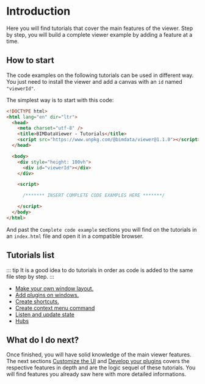# Introduction

Here you will find tutorials that cover the main features of the viewer. Step by step, you will build a complete viewer example by adding a feature at a time.

## How to start

The code examples on the following tutorials can be used in different way. You just need to install the viewer and add a canvas with an `id` named `"viewerId"`.

The simplest way is to start with this code:

```html
<!DOCTYPE html>
<html lang="en" dir="ltr">
  <head>
    <meta charset="utf-8" />
    <title>BIMDataViewer - Tutorials</title>
    <script src="https://www.unpkg.com/@bimdata/viewer@1.1.0"></script>
  </head>

  <body>
    <div style="height: 100vh">
      <div id="viewerId"></div>
    </div>

    <script>

      /******* INSERT COMPLETE CODE EXAMPLES HERE *******/

    </script>
  </body>
</html>
```

And past the `Complete code example` sections you will find on the tutorials in an `index.html` file and open it in a compatible browser.

## Tutorials list

::: tip
It is a good idea to do tutorials in order as code is added to the same file step by step.
:::

- [Make your own window layout.](/viewer/tutorials/make_your_own_window_layout.html)
- [Add plugins on windows.](/viewer/tutorials/add_plugins_on_windows.html)
- [Create shortcuts.](/viewer/tutorials/shortcuts.html)
- [Create context menu command](/viewer/tutorials/context_menu.html)
- [Listen and update state](/viewer/tutorials/state.html)
- [Hubs](/viewer/tutorials/hubs.html)

## What do I do next?

Once finished, you will have solid knowledge of the main viewer features. The next sections [Customize the UI](/viewer/customize_the_ui.html) and [Develop your plugins](/viewer/plugins/overview.html) covers the respective features in depth and are the logic sequel of these tutorials. You will find features you already saw here with more detailed informations.
